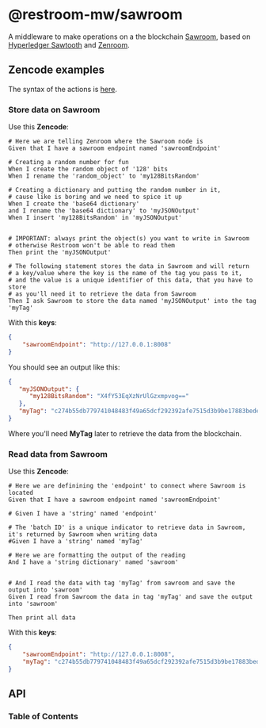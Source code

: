# @restroom-mw/sawroom

A middleware to make operations on a the blockchain [Sawroom](https://github.com/dyne/sawroom), based on [Hyperledger Sawtooth](https://www.hyperledger.org/use/sawtooth) and [Zenroom](https://zenroom.org/).

## Zencode examples

The syntax of the actions is [here](https://github.com/dyne/restroom-mw/blob/master/packages/sawroom/src/actions.ts#L1-L14). 


### Store data on Sawroom

Use this **Zencode**:

```gherkin
# Here we are telling Zenroom where the Sawroom node is 
Given that I have a sawroom endpoint named 'sawroomEndpoint'

# Creating a random number for fun
When I create the random object of '128' bits
When I rename the 'random_object' to 'my128BitsRandom'

# Creating a dictionary and putting the random number in it, 
# cause like is boring and we need to spice it up
When I create the 'base64 dictionary'
and I rename the 'base64 dictionary' to 'myJSONOutput'
When I insert 'my128BitsRandom' in 'myJSONOutput'


# IMPORTANT: always print the object(s) you want to write in Sawroom
# otherwise Restroom won't be able to read them 
Then print the 'myJSONOutput'

# The following statement stores the data in Sawroom and will return 
# a key/value where the key is the name of the tag you pass to it, 
# and the value is a unique identifier of this data, that you have to store
# as you'll need it to retrieve the data from Sawroom
Then I ask Sawroom to store the data named 'myJSONOutput' into the tag 'myTag'
```

With this **keys**:

```json
{
	"sawroomEndpoint": "http://127.0.0.1:8008"
}
```

You should see an output like this: 

```json
{
   "myJSONOutput": {
      "my128BitsRandom": "X4fY53EqXzNrUlGzxmpvog=="
   },
   "myTag": "c274b55db779741048483f49a65dcf292392afe7515d3b9be17883bede0bf38b2252d1"
}
```

Where you'll need **MyTag** later to retrieve the data from the blockchain.


### Read data from Sawroom

Use this **Zencode**:

```gherkin
# Here we are definining the 'endpoint' to connect where Sawroom is located
Given that I have a sawroom endpoint named 'sawroomEndpoint'

# Given I have a 'string' named 'endpoint'

# The 'batch ID' is a unique indicator to retrieve data in Sawroom, it's returned by Sawroom when writing data 
#Given I have a 'string' named 'myTag'

# Here we are formatting the output of the reading 
And I have a 'string dictionary' named 'sawroom'


# And I read the data with tag 'myTag' from sawroom and save the output into 'sawroom'
Given I read from Sawroom the data in tag 'myTag' and save the output into 'sawroom'

Then print all data
```

With this **keys**:

```json
{
	"sawroomEndpoint": "http://127.0.0.1:8008",
	"myTag": "c274b55db779741048483f49a65dcf292392afe7515d3b9be17883bede0bf38b2252d1"
}
```




## API

<!-- Generated by documentation.js. Update this documentation by updating the source code. -->

### Table of Contents
